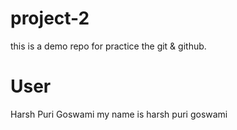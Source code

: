 # project-2
this is a demo repo for practice the git &amp; github.

# User
Harsh Puri Goswami
my name is harsh puri goswami
